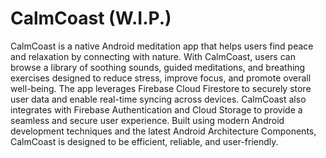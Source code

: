 # CalmCoast (W.I.P.)

CalmCoast is a native Android meditation app that helps users find peace and relaxation by connecting with nature. With CalmCoast, users can browse a library of soothing sounds, guided meditations, and breathing exercises designed to reduce stress, improve focus, and promote overall well-being. The app leverages Firebase Cloud Firestore to securely store user data and enable real-time syncing across devices. CalmCoast also integrates with Firebase Authentication and Cloud Storage to provide a seamless and secure user experience. Built using modern Android development techniques and the latest Android Architecture Components, CalmCoast is designed to be efficient, reliable, and user-friendly.
